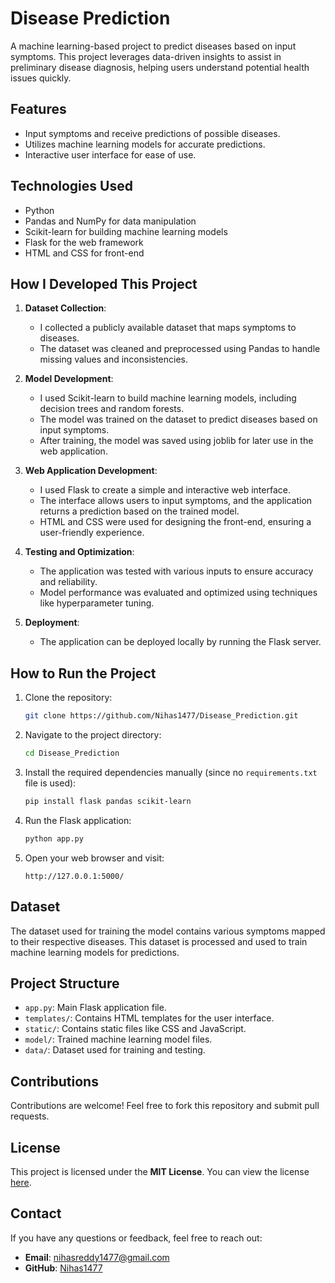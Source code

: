 # Disease Prediction

A machine learning-based project to predict diseases based on input symptoms. This project leverages data-driven insights to assist in preliminary disease diagnosis, helping users understand potential health issues quickly.

## Features
- Input symptoms and receive predictions of possible diseases.
- Utilizes machine learning models for accurate predictions.
- Interactive user interface for ease of use.

## Technologies Used
- Python
- Pandas and NumPy for data manipulation
- Scikit-learn for building machine learning models
- Flask for the web framework
- HTML and CSS for front-end

## How I Developed This Project
1. **Dataset Collection**:
   - I collected a publicly available dataset that maps symptoms to diseases.
   - The dataset was cleaned and preprocessed using Pandas to handle missing values and inconsistencies.

2. **Model Development**:
   - I used Scikit-learn to build machine learning models, including decision trees and random forests.
   - The model was trained on the dataset to predict diseases based on input symptoms.
   - After training, the model was saved using joblib for later use in the web application.

3. **Web Application Development**:
   - I used Flask to create a simple and interactive web interface.
   - The interface allows users to input symptoms, and the application returns a prediction based on the trained model.
   - HTML and CSS were used for designing the front-end, ensuring a user-friendly experience.

4. **Testing and Optimization**:
   - The application was tested with various inputs to ensure accuracy and reliability.
   - Model performance was evaluated and optimized using techniques like hyperparameter tuning.

5. **Deployment**:
   - The application can be deployed locally by running the Flask server.

## How to Run the Project
1. Clone the repository:
   ```bash
   git clone https://github.com/Nihas1477/Disease_Prediction.git
   ```
2. Navigate to the project directory:
   ```bash
   cd Disease_Prediction
   ```
3. Install the required dependencies manually (since no `requirements.txt` file is used):
   ```bash
   pip install flask pandas scikit-learn
   ```
4. Run the Flask application:
   ```bash
   python app.py
   ```
5. Open your web browser and visit:
   ```plaintext
   http://127.0.0.1:5000/
   ```

## Dataset
The dataset used for training the model contains various symptoms mapped to their respective diseases. This dataset is processed and used to train machine learning models for predictions.

## Project Structure
- `app.py`: Main Flask application file.
- `templates/`: Contains HTML templates for the user interface.
- `static/`: Contains static files like CSS and JavaScript.
- `model/`: Trained machine learning model files.
- `data/`: Dataset used for training and testing.

## Contributions
Contributions are welcome! Feel free to fork this repository and submit pull requests.

## License
This project is licensed under the **MIT License**. You can view the license [here](https://github.com/Nihas1477/Disease_Prediction/blob/main/LICENSE).

## Contact
If you have any questions or feedback, feel free to reach out:
- **Email**: nihasreddy1477@gmail.com
- **GitHub**: [Nihas1477](https://github.com/Nihas1477)
